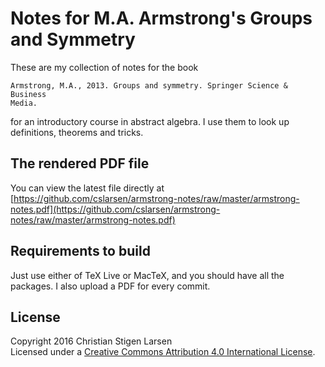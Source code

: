 Notes for M.A. Armstrong's Groups and Symmetry
==============================================

These are my collection of notes for the book

    Armstrong, M.A., 2013. Groups and symmetry. Springer Science & Business
    Media.

for an introductory course in abstract algebra. I use them to look up
definitions, theorems and tricks.

The rendered PDF file
---------------------

You can view the latest file directly at
[https://github.com/cslarsen/armstrong-notes/raw/master/armstrong-notes.pdf](https://github.com/cslarsen/armstrong-notes/raw/master/armstrong-notes.pdf)

Requirements to build
---------------------

Just use either of TeX Live or MacTeX, and you should have all the packages. I
also upload a PDF for every commit.

License
-------

Copyright 2016 Christian Stigen Larsen  
Licensed under a [Creative Commons Attribution 4.0 International
License](http://creativecommons.org/licenses/by/4.0/).
